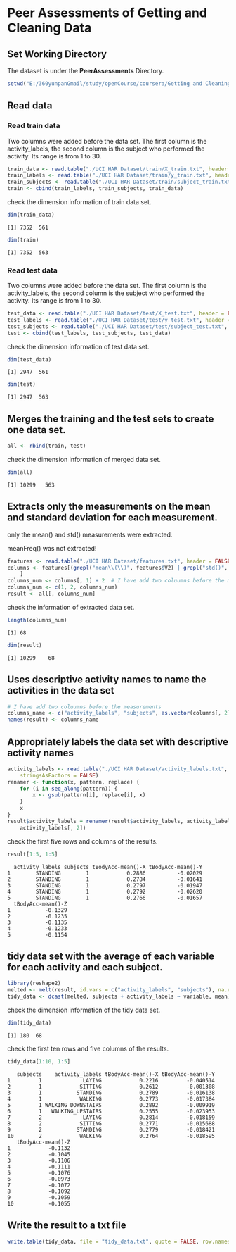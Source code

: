 # Peer Assessments of Getting and Cleaning Data

## Set Working Directory

The dataset is under the **PeerAssessments** Directory.    


```r
setwd("E:/360yunpanGmail/study/openCourse/coursera/Getting and Cleaning Data/PeerAssessments")
```


## Read data

### Read train data

Two columns were added before the data set. The first column is the activity_labels, the second column is the subject who performed the activity. Its range is from 1 to 30. 


```r
train_data <- read.table("./UCI HAR Dataset/train/X_train.txt", header = FALSE)
train_labels <- read.table("./UCI HAR Dataset/train/y_train.txt", header = FALSE)
train_subjects <- read.table("./UCI HAR Dataset/train/subject_train.txt", header = FALSE)
train <- cbind(train_labels, train_subjects, train_data)
```


check the dimension information of train data set.   


```r
dim(train_data)
```

```
[1] 7352  561
```

```r
dim(train)
```

```
[1] 7352  563
```


### Read test data

Two columns were added before the data set. The first column is the activity_labels, the second column is the subject who performed the activity. Its range is from 1 to 30.     


```r
test_data <- read.table("./UCI HAR Dataset/test/X_test.txt", header = FALSE)
test_labels <- read.table("./UCI HAR Dataset/test/y_test.txt", header = FALSE)
test_subjects <- read.table("./UCI HAR Dataset/test/subject_test.txt", header = FALSE)
test <- cbind(test_labels, test_subjects, test_data)
```


check the dimension information of test data set. 


```r
dim(test_data)
```

```
[1] 2947  561
```

```r
dim(test)
```

```
[1] 2947  563
```


## Merges the training and the test sets to create one data set.


```r
all <- rbind(train, test)
```


check the dimension information of merged data set.


```r
dim(all)
```

```
[1] 10299   563
```


## Extracts only the measurements on the mean and standard deviation for each measurement. 

only the mean() and std() measurements were extracted.   

meanFreq() was not extracted!     


```r
features <- read.table("./UCI HAR Dataset/features.txt", header = FALSE)
columns <- features[(grepl("mean\\(\\)", features$V2) | grepl("std()", features$V2)), 
    ]
columns_num <- columns[, 1] + 2  # I have add two coluumns before the measurements
columns_num <- c(1, 2, columns_num)
result <- all[, columns_num]
```


check the information of extracted data set.   


```r
length(columns_num)
```

```
[1] 68
```

```r
dim(result)
```

```
[1] 10299    68
```


## Uses descriptive activity names to name the activities in the data set


```r
# I have add two coluumns before the measurements
columns_name <- c("activity_labels", "subjects", as.vector(columns[, 2]))
names(result) <- columns_name
```


## Appropriately labels the data set with descriptive activity names


```r
activity_labels <- read.table("./UCI HAR Dataset/activity_labels.txt", header = FALSE, 
    stringsAsFactors = FALSE)
renamer <- function(x, pattern, replace) {
    for (i in seq_along(pattern)) {
        x <- gsub(pattern[i], replace[i], x)
    }
    x
}
result$activity_labels = renamer(result$activity_labels, activity_labels[, 1], 
    activity_labels[, 2])
```


check the first five rows and columns of the results.    


```r
result[1:5, 1:5]
```

```
  activity_labels subjects tBodyAcc-mean()-X tBodyAcc-mean()-Y
1        STANDING        1            0.2886          -0.02029
2        STANDING        1            0.2784          -0.01641
3        STANDING        1            0.2797          -0.01947
4        STANDING        1            0.2792          -0.02620
5        STANDING        1            0.2766          -0.01657
  tBodyAcc-mean()-Z
1           -0.1329
2           -0.1235
3           -0.1135
4           -0.1233
5           -0.1154
```


## tidy data set with the average of each variable for each activity and each subject. 


```r
library(reshape2)
melted <- melt(result, id.vars = c("activity_labels", "subjects"), na.rm = TRUE)
tidy_data <- dcast(melted, subjects + activity_labels ~ variable, mean)
```


check the dimension information of the tidy data set.     


```r
dim(tidy_data)
```

```
[1] 180  68
```


check the first ten rows and five columns of the results.    


```r
tidy_data[1:10, 1:5]
```

```
   subjects    activity_labels tBodyAcc-mean()-X tBodyAcc-mean()-Y
1         1             LAYING            0.2216         -0.040514
2         1            SITTING            0.2612         -0.001308
3         1           STANDING            0.2789         -0.016138
4         1            WALKING            0.2773         -0.017384
5         1 WALKING_DOWNSTAIRS            0.2892         -0.009919
6         1   WALKING_UPSTAIRS            0.2555         -0.023953
7         2             LAYING            0.2814         -0.018159
8         2            SITTING            0.2771         -0.015688
9         2           STANDING            0.2779         -0.018421
10        2            WALKING            0.2764         -0.018595
   tBodyAcc-mean()-Z
1            -0.1132
2            -0.1045
3            -0.1106
4            -0.1111
5            -0.1076
6            -0.0973
7            -0.1072
8            -0.1092
9            -0.1059
10           -0.1055
```



## Write the result to a txt file


```r
write.table(tidy_data, file = "tidy_data.txt", quote = FALSE, row.names = FALSE)
```

